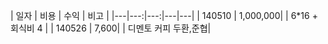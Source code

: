 

 | 일자 | 비용  |    수익   | 비고  |
|---|---:|---:|---|---|
| 140510  | 1,000,000|     |  6*16 + 회식비 4 | 
| 140526  |     7,600|    |    디멘토 커피 두환,준협| 
